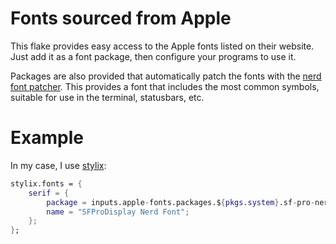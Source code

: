 # Fonts sourced from Apple

This flake provides easy access to the Apple fonts listed on their website. Just add it as a font package, then configure your programs to use it.

Packages are also provided that automatically patch the fonts with the [nerd font patcher](https://github.com/ryanoasis/nerd-fonts). This provides a font that includes the most common symbols, suitable for use in the terminal, statusbars, etc.

# Example

In my case, I use [stylix](https://stylix.danth.me/):

```nix
stylix.fonts = {
    serif = {
        package = inputs.apple-fonts.packages.${pkgs.system}.sf-pro-nerd;
        name = "SFProDisplay Nerd Font";
    };
};
```
